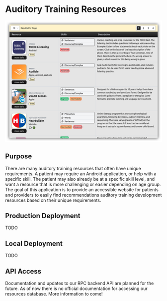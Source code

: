 # Auditory Training Resources
<p align="center">
  <img src="assets/atr_table.png" width="800" />
</p>

## Purpose
There are many auditory training resources that often have unique requirements. A patient may require an Android application, or help with a specific skill. The patient may also already be at a specific skill level, and want a resource that is more challenging or easier depending on age group. The goal of this application is to provide an accessible website for patients and providers to easily find recommendations auditory training development resources based on their unique requirements.

## Production Deployment
TODO

## Local Deployment
TODO

## API Access
Documentation and updates to our RPC backend API are planned for the future. As of now there is no official documentation for accessing our resources database. More information to come!